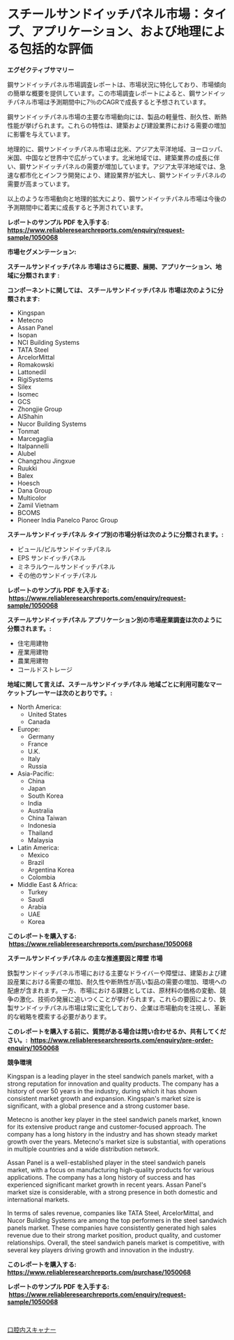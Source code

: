 <p><h1>スチールサンドイッチパネル市場：タイプ、アプリケーション、および地理による包括的な評価</h1></p><p><strong>エグゼクティブサマリー</strong></p>
<p><p>鋼サンドイッチパネル市場調査レポートは、市場状況に特化しており、市場傾向の簡単な概要を提供しています。この市場調査レポートによると、鋼サンドイッチパネル市場は予測期間中に7％のCAGRで成長すると予想されています。</p><p>鋼サンドイッチパネル市場の主要な市場動向には、製品の軽量性、耐久性、断熱性能が挙げられます。これらの特性は、建築および建設業界における需要の増加に影響を与えています。</p><p>地理的に、鋼サンドイッチパネル市場は北米、アジア太平洋地域、ヨーロッパ、米国、中国など世界中で広がっています。北米地域では、建築業界の成長に伴い、鋼サンドイッチパネルの需要が増加しています。アジア太平洋地域では、急速な都市化とインフラ開発により、建設業界が拡大し、鋼サンドイッチパネルの需要が高まっています。</p><p>以上のような市場動向と地理的拡大により、鋼サンドイッチパネル市場は今後の予測期間中に着実に成長すると予測されています。</p></p>
<p><strong>レポートのサンプル PDF を入手する: <a href="https://www.reliableresearchreports.com/enquiry/request-sample/1050068">https://www.reliableresearchreports.com/enquiry/request-sample/1050068</a></strong></p>
<p><strong>市場セグメンテーション:</strong></p>
<p><strong> スチールサンドイッチパネル 市場はさらに概要、展開、アプリケーション、地域に分類されます :</strong></p>
<p><strong>コンポーネントに関しては、 スチールサンドイッチパネル 市場は次のように分類されます: &nbsp;</strong></p>
<p><ul><li>Kingspan</li><li>Metecno</li><li>Assan Panel</li><li>Isopan</li><li>NCI Building Systems</li><li>TATA Steel</li><li>ArcelorMittal</li><li>Romakowski</li><li>Lattonedil</li><li>RigiSystems</li><li>Silex</li><li>Isomec</li><li>GCS</li><li>Zhongjie Group</li><li>AlShahin</li><li>Nucor Building Systems</li><li>Tonmat</li><li>Marcegaglia</li><li>Italpannelli</li><li>Alubel</li><li>Changzhou Jingxue</li><li>Ruukki</li><li>Balex</li><li>Hoesch</li><li>Dana Group</li><li>Multicolor</li><li>Zamil Vietnam</li><li>BCOMS</li><li>Pioneer India
    Panelco
    Paroc Group</li></ul></p>
<p><strong> スチールサンドイッチパネル タイプ別の市場分析は次のように分類されます。:</strong></p>
<p><ul><li>ピュール/ピルサンドイッチパネル</li><li>EPS サンドイッチパネル</li><li>ミネラルウールサンドイッチパネル</li><li>その他のサンドイッチパネル</li></ul></p>
<p><strong>レポートのサンプル PDF を入手する: &nbsp;<a href="https://www.reliableresearchreports.com/enquiry/request-sample/1050068">https://www.reliableresearchreports.com/enquiry/request-sample/1050068</a></strong></p>
<p><strong> スチールサンドイッチパネル アプリケーション別の市場産業調査は次のように分類されます。:</strong></p>
<p><ul><li>住宅用建物</li><li>産業用建物</li><li>農業用建物</li><li>コールドストレージ</li></ul></p>
<p><strong>地域に関して言えば、スチールサンドイッチパネル 地域ごとに利用可能なマーケットプレーヤーは次のとおりです。:</strong></p>
<p><ul>
    <li>
        North America:
        <ul>
            <li>United States</li>
            <li>Canada</li>
        </ul>
    </li>
    <li>
        Europe:
        <ul>
            <li>Germany</li>
            <li>France</li>
            <li>U.K.</li>
            <li>Italy</li>
            <li>Russia</li>
        </ul>
    </li>
    <li>
        Asia-Pacific:
        <ul>
            <li>China</li>
            <li>Japan</li>
            <li>South Korea</li>
            <li>India</li>
            <li>Australia</li>
            <li>China Taiwan</li>
            <li>Indonesia</li>
            <li>Thailand</li>
            <li>Malaysia</li>
        </ul>
    </li>
    <li>
        Latin America:
        <ul>
            <li>Mexico</li>
            <li>Brazil</li>
            <li>Argentina Korea</li>
            <li>Colombia</li>
        </ul>
    </li>
    <li>
        Middle East & Africa:
        <ul>
            <li>Turkey</li>
            <li>Saudi</li>
            <li>Arabia</li>
            <li>UAE</li>
            <li>Korea</li>
        </ul>
    </li>
    </ul></p>
<p><strong>このレポートを購入する: &nbsp;<a href="https://www.reliableresearchreports.com/purchase/1050068">https://www.reliableresearchreports.com/purchase/1050068</a></strong></p>
<p><strong>スチールサンドイッチパネル の主な推進要因と障壁 市場</strong></p>
<p><p>鉄製サンドイッチパネル市場における主要なドライバーや障壁は、建築および建設産業における需要の増加、耐久性や断熱性が高い製品の需要の増加、環境への配慮が含まれます。一方、市場における課題としては、原材料の価格の変動、競争の激化、技術の発展に追いつくことが挙げられます。これらの要因により、鉄製サンドイッチパネル市場は常に変化しており、企業は市場動向を注視し、革新的な戦略を模索する必要があります。</p></p>
<p><strong>このレポートを購入する前に、質問がある場合は問い合わせるか、共有してください。:&nbsp; <a href="https://www.reliableresearchreports.com/enquiry/pre-order-enquiry/1050068">https://www.reliableresearchreports.com/enquiry/pre-order-enquiry/1050068</a></strong></p>
<p><strong>競争環境</strong></p>
<p><p>Kingspan is a leading player in the steel sandwich panels market, with a strong reputation for innovation and quality products. The company has a history of over 50 years in the industry, during which it has shown consistent market growth and expansion. Kingspan's market size is significant, with a global presence and a strong customer base.</p><p>Metecno is another key player in the steel sandwich panels market, known for its extensive product range and customer-focused approach. The company has a long history in the industry and has shown steady market growth over the years. Metecno's market size is substantial, with operations in multiple countries and a wide distribution network.</p><p>Assan Panel is a well-established player in the steel sandwich panels market, with a focus on manufacturing high-quality products for various applications. The company has a long history of success and has experienced significant market growth in recent years. Assan Panel's market size is considerable, with a strong presence in both domestic and international markets.</p><p>In terms of sales revenue, companies like TATA Steel, ArcelorMittal, and Nucor Building Systems are among the top performers in the steel sandwich panels market. These companies have consistently generated high sales revenue due to their strong market position, product quality, and customer relationships. Overall, the steel sandwich panels market is competitive, with several key players driving growth and innovation in the industry.</p></p>
<p><strong>このレポートを購入する: &nbsp; <a href="https://www.reliableresearchreports.com/purchase/1050068">https://www.reliableresearchreports.com/purchase/1050068</a></strong></p>
<p><strong>レポートのサンプル PDF を入手する: &nbsp;<a href="https://www.reliableresearchreports.com/enquiry/request-sample/1050068">https://www.reliableresearchreports.com/enquiry/request-sample/1050068</a></strong><strong></strong></p>
<p>&nbsp;</p>
<p><p><a href="https://github.com/SarahFahey88/Market-Research-Report-List-1/blob/main/604315717299.md">口腔内スキャナー</a></p></p>
